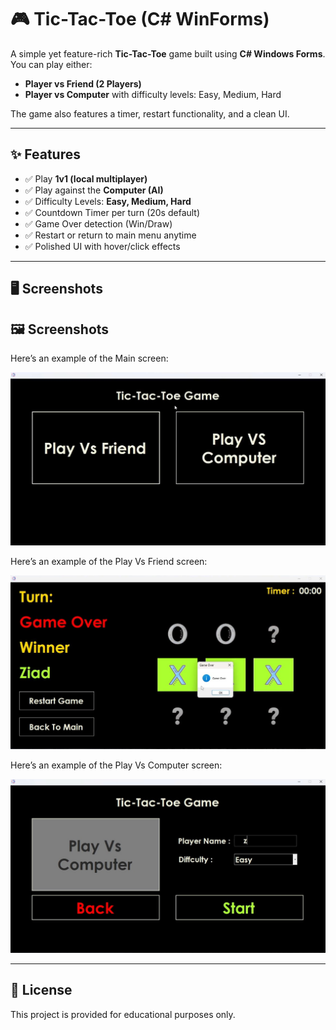 # 🎮 Tic-Tac-Toe (C# WinForms)

A simple yet feature-rich **Tic-Tac-Toe** game built using **C# Windows Forms**.  
You can play either:
- **Player vs Friend (2 Players)**  
- **Player vs Computer** with difficulty levels: Easy, Medium, Hard  

The game also features a timer, restart functionality, and a clean UI.

---

## ✨ Features
- ✅ Play **1v1 (local multiplayer)**  
- ✅ Play against the **Computer (AI)**  
- ✅ Difficulty Levels: **Easy, Medium, Hard**  
- ✅ Countdown Timer per turn (20s default)  
- ✅ Game Over detection (Win/Draw)  
- ✅ Restart or return to main menu anytime  
- ✅ Polished UI with hover/click effects  

---

## 🖥️ Screenshots
## 🖼️ Screenshots

Here’s an example of the Main screen:

![Main Screen](Repo-Images/MainScreen.jpg)

Here’s an example of the Play Vs Friend screen:

![Play Vs Friend Screen](Repo-Images/PlayVSFriendScreen.jpg)

Here’s an example of the Play Vs Computer screen:

![Play Vs Computer Screen](Repo-Images/PlayVSComputerScreen.jpg)

---

## 📝 License
This project is provided for educational purposes only.
